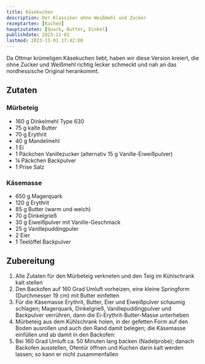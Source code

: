 ```yaml
---
title: Käsekuchen
description: Der Klassiker ohne Weißmehl und Zucker
rezeptarten: [Kuchen]
hauptzutaten: [Quark, Butter, Dinkel]
publishdate: 2023-11-01
lastmod: 2023-11-01 17:42:00
---
```


Da Ottmar krümeligen Käsekuchen liebt, haben wir diese Version kreiert, die ohne Zucker und Weißmehl richtig lecker schmeckt und nah an das nordhessische Original herankommt.

## Zutaten

### Mürbeteig

- 160 g Dinkelmehl Type 630
- 75 g kalte Butter
- 70 g Erythrit
- 40 g Mandelmehl
- 1 Ei
- 1 Päckchen Vanillezucker (alternativ 15 g Vanille-Eiweißpulver)
- ¼ Päckchen Backpulver
- 1 Prise Salz


### Käsemasse

- 650 g Magerquark
- 120 g Erythrit
- 85 g Butter (warm und weich)
- 70 g Dinkelgrieß
- 30 g Eiweißpulver mit Vanille-Geschmack
- 25 g Vanillepuddingpuler
- 2 Eier
- 1 Teelöffel Backpulver

## Zubereitung

1. Alle Zutaten für den Mürbeteig verkneten und den Teig im Kühlschrank kalt stellen
2. Den Backofen auf 160 Grad Umluft vorheizen, eine kleine Springform (Durchmesser 19 cm) mit Butter einfetten
3. Für die Käsemasse Erythrit, Butter, Eier und Eiweißpulver schaumig schlagen; Magerquark, Dinkelgrieß, Vanillepuddingpulver und Backpulver verrühren, dann die Ei-Erythrit-Butter-Masse unterheben
4. Mürbeteig aus dem Kühlschrank holen, in der gefetten Form auf den Boden ausrollen und auch den Rand  damit belegen; die Käsemasse einfüllen und ab damit in den Backofen:
5. Bei 160 Grad Umluft ca. 50 Minuten lang backen (Nadelprobe); danach Backofen ausstellen, Ofentür öffnen und Kuchen darin kalt werden lassen; so kann er nicht zusammenfallen